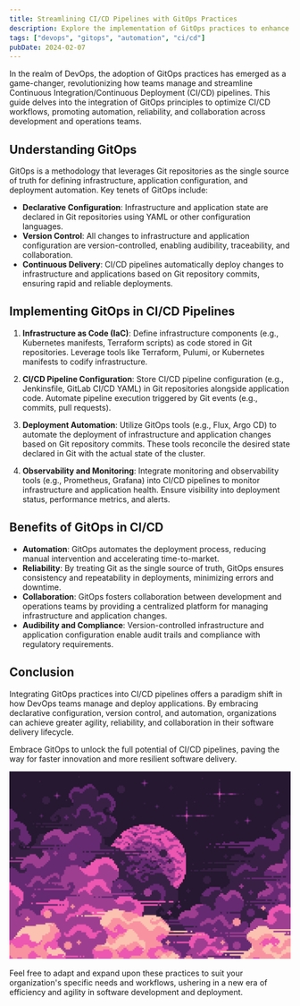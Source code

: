 ```yaml
---
title: Streamlining CI/CD Pipelines with GitOps Practices
description: Explore the implementation of GitOps practices to enhance Continuous Integration/Continuous Deployment (CI/CD) pipelines, fostering automation, reliability, and collaboration within DevOps workflows.
tags: ["devops", "gitops", "automation", "ci/cd"]
pubDate: 2024-02-07
---
```


In the realm of DevOps, the adoption of GitOps practices has emerged as a game-changer, revolutionizing how teams manage and streamline Continuous Integration/Continuous Deployment (CI/CD) pipelines. This guide delves into the integration of GitOps principles to optimize CI/CD workflows, promoting automation, reliability, and collaboration across development and operations teams.

## Understanding GitOps

GitOps is a methodology that leverages Git repositories as the single source of truth for defining infrastructure, application configuration, and deployment automation. Key tenets of GitOps include:

-   **Declarative Configuration**: Infrastructure and application state are declared in Git repositories using YAML or other configuration languages.
-   **Version Control**: All changes to infrastructure and application configuration are version-controlled, enabling audibility, traceability, and collaboration.
-   **Continuous Delivery**: CI/CD pipelines automatically deploy changes to infrastructure and applications based on Git repository commits, ensuring rapid and reliable deployments.

## Implementing GitOps in CI/CD Pipelines

1. **Infrastructure as Code (IaC)**: Define infrastructure components (e.g., Kubernetes manifests, Terraform scripts) as code stored in Git repositories. Leverage tools like Terraform, Pulumi, or Kubernetes manifests to codify infrastructure.

2. **CI/CD Pipeline Configuration**: Store CI/CD pipeline configuration (e.g., Jenkinsfile, GitLab CI/CD YAML) in Git repositories alongside application code. Automate pipeline execution triggered by Git events (e.g., commits, pull requests).

3. **Deployment Automation**: Utilize GitOps tools (e.g., Flux, Argo CD) to automate the deployment of infrastructure and application changes based on Git repository commits. These tools reconcile the desired state declared in Git with the actual state of the cluster.

4. **Observability and Monitoring**: Integrate monitoring and observability tools (e.g., Prometheus, Grafana) into CI/CD pipelines to monitor infrastructure and application health. Ensure visibility into deployment status, performance metrics, and alerts.

## Benefits of GitOps in CI/CD

-   **Automation**: GitOps automates the deployment process, reducing manual intervention and accelerating time-to-market.
-   **Reliability**: By treating Git as the single source of truth, GitOps ensures consistency and repeatability in deployments, minimizing errors and downtime.
-   **Collaboration**: GitOps fosters collaboration between development and operations teams by providing a centralized platform for managing infrastructure and application changes.
-   **Audibility and Compliance**: Version-controlled infrastructure and application configuration enable audit trails and compliance with regulatory requirements.

## Conclusion

Integrating GitOps practices into CI/CD pipelines offers a paradigm shift in how DevOps teams manage and deploy applications. By embracing declarative configuration, version control, and automation, organizations can achieve greater agility, reliability, and collaboration in their software delivery lifecycle.

Embrace GitOps to unlock the full potential of CI/CD pipelines, paving the way for faster innovation and more resilient software delivery.

![GitOps CI/CD](./images/cover.png)

Feel free to adapt and expand upon these practices to suit your organization's specific needs and workflows, ushering in a new era of efficiency and agility in software development and deployment.
